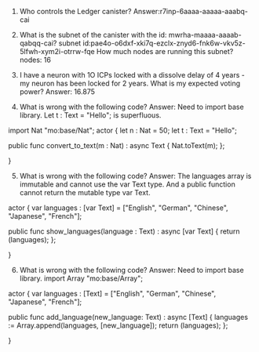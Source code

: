 1. Who controls the Ledger canister?
Answer:r7inp-6aaaa-aaaaa-aaabq-cai

2. What is the subnet of the canister with the id: mwrha-maaaa-aaaab-qabqq-cai? 
subnet id:pae4o-o6dxf-xki7q-ezclx-znyd6-fnk6w-vkv5z-5lfwh-xym2i-otrrw-fqe
How much nodes are running this subnet?
nodes: 16 

3. I have a neuron with 1O ICPs locked with a dissolve delay of 4 years - my neuron has been locked for 2 years. What is my expected voting power?
Answer: 16.875

4. What is wrong with the following code?
Answer: Need to import base library. Let t : Text =  "Hello"; is superfluous.

import Nat "mo:base/Nat";
actor {
  let n : Nat = 50;
  let t : Text = "Hello";

  public func convert_to_text(m : Nat) : async Text {
    Nat.toText(m);
  };
 
}

5. What is wrong with the following code?
Answer: The languages array is immutable and cannot use the var Text type. And a public function cannot return the mutable type var Text. 

actor {
  var languages : [var Text] = ["English", "German", "Chinese", "Japanese", "French"];

  public func show_languages(language : Text) : async [var Text] {
    return (languages);
  };
 
}

6. What is wrong with the following code?
Answer: Need to import base library.
import Array "mo:base/Array";

actor {
  var languages : [Text] = ["English", "German", "Chinese", "Japanese", "French"];

  public func add_language(new_language: Text) : async [Text] {
    languages := Array.append<Text>(languages, [new_language]);
    return (languages);
  };
 
}
